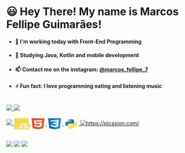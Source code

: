<h1>😃 Hey There! My name is Marcos Fellipe Guimarães!</h1>

- <h4>🔭 I'm working today with Front-End Programming</h4>
- <h4>🌱 Studying Java, Kotlin and mobile development</h4>
- <h4>📫 Contact me on the instagram: <a href="https://instagram.com/marcos_fellipe_7/">@marcos_fellipe_7</a> </h4>
- <h4>⚡ Fun fact: I love programming eating and listening music</h4>
<br>
<div>
  <a href="https://github.com/Markfgui675">
  <img height="180em" src="https://github-readme-stats.vercel.app/api?username=Markfgui675&show_icons=true&theme=react&include_all_commits=true&count_private=true"/>
  <img height="180em" src="https://github-readme-stats.vercel.app/api/top-langs/?username=Markfgui675&layout=compact&langs_count=7&theme=react"/>
</div>
<div style="display: inline_block"><br>
  <img src="https://img.icons8.com/fluency/48/000000/mysql-logo.png"/>
  <img align="center" alt="Mark-Js" height="30" width="40" src="https://raw.githubusercontent.com/devicons/devicon/master/icons/javascript/javascript-plain.svg">
  <img align="center" alt="Mark-HTML" height="30" width="40" src="https://raw.githubusercontent.com/devicons/devicon/master/icons/html5/html5-original.svg">
  <img align="center" alt="Mark-CSS" height="30" width="40" src="https://raw.githubusercontent.com/devicons/devicon/master/icons/css3/css3-original.svg">
  <img align="center" alt="Mark-Python" height="30" width="40" src="https://raw.githubusercontent.com/devicons/devicon/master/icons/python/python-original.svg">
  <a href="https://picasion.com/"><img src="https://i.picasion.com/pic91/14196d06f96b8a309d90d3c3e7f84d83.gif" width="110" height="110" border="0" alt="https://picasion.com/" /></a><br /><a href="https://picasion.com/"></a>
 </div>

##
  
  <div> 
  <a href="https://www.instagram.com/marcos_fellipe_7/" target="_blank"><img src="https://img.shields.io/badge/-Instagram-%23E4405F?style=for-the-badge&logo=instagram&logoColor=white" target="_blank"></a>
  <a href = "mailto:marcosfgui2006@gmail.com"><img src="https://img.shields.io/badge/-Gmail-%23333?style=for-the-badge&logo=gmail&logoColor=white" target="_blank"></a>
  <a href="https://www.linkedin.com/in/marcos-fellipe-guimarães-18ba62218/" target="_blank"><img src="https://img.shields.io/badge/-LinkedIn-%230077B5?style=for-the-badge&logo=linkedin&logoColor=white" target="_blank"></a> 
 
</div>

